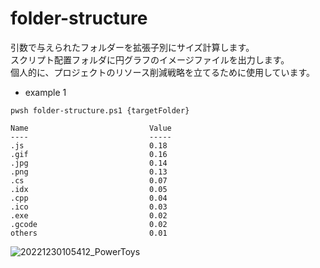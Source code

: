# folder-structure

引数で与えられたフォルダーを拡張子別にサイズ計算します。  
スクリプト配置フォルダに円グラフのイメージファイルを出力します。  
個人的に、プロジェクトのリソース削減戦略を立てるために使用しています。

- example 1

```shell
pwsh folder-structure.ps1 {targetFolder}

Name                           Value
----                           -----
.js                            0.18
.gif                           0.16
.jpg                           0.14
.png                           0.13
.cs                            0.07
.idx                           0.05
.cpp                           0.04
.ico                           0.03
.exe                           0.02
.gcode                         0.02
others                         0.01
```

![20221230105412_PowerToys](https://user-images.githubusercontent.com/49807271/210027621-49b187ca-4d0c-4523-a0c4-c86d0e4bbaa8.png)
